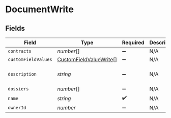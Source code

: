 # DocumentWrite


## Fields

| Field                                                                   | Type                                                                    | Required                                                                | Description                                                             | Example                                                                 |
| ----------------------------------------------------------------------- | ----------------------------------------------------------------------- | ----------------------------------------------------------------------- | ----------------------------------------------------------------------- | ----------------------------------------------------------------------- |
| `contracts`                                                             | *number*[]                                                              | :heavy_minus_sign:                                                      | N/A                                                                     | 1                                                                       |
| `customFieldValues`                                                     | [CustomFieldValueWrite](../../models/shared/customfieldvaluewrite.md)[] | :heavy_minus_sign:                                                      | N/A                                                                     |                                                                         |
| `description`                                                           | *string*                                                                | :heavy_minus_sign:                                                      | N/A                                                                     | Lorem ipsum dolor sit amet.                                             |
| `dossiers`                                                              | *number*[]                                                              | :heavy_minus_sign:                                                      | N/A                                                                     | 1                                                                       |
| `name`                                                                  | *string*                                                                | :heavy_check_mark:                                                      | N/A                                                                     | filename.pdf                                                            |
| `ownerId`                                                               | *number*                                                                | :heavy_minus_sign:                                                      | N/A                                                                     | 1                                                                       |